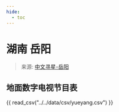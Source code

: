 ```yaml
---
hide:
  - toc
---
```


# 湖南 岳阳

> 来源: [中文寻星-岳阳](http://dtmb.saoing.com/yueyang.htm)

## 地面数字电视节目表

{{ read_csv("../../data/csv/yueyang.csv") }}
